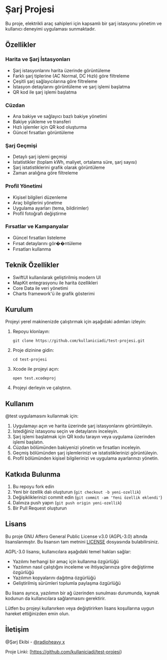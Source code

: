 # Şarj Projesi

Bu proje, elektrikli araç sahipleri için kapsamlı bir şarj istasyonu yönetim ve kullanıcı deneyimi uygulaması sunmaktadır.

## Özellikler

### Harita ve Şarj İstasyonları
- Şarj istasyonlarını harita üzerinde görüntüleme
- Farklı şarj tiplerine (AC Normal, DC Hızlı) göre filtreleme
- Çeşitli şarj sağlayıcılarına göre filtreleme
- İstasyon detaylarını görüntüleme ve şarj işlemi başlatma
- QR kod ile şarj işlemi başlatma

### Cüzdan
- Ana bakiye ve sağlayıcı bazlı bakiye yönetimi
- Bakiye yükleme ve transferi
- Hızlı işlemler için QR kod oluşturma
- Güncel fırsatları görüntüleme

### Şarj Geçmişi
- Detaylı şarj işlemi geçmişi
- İstatistikler (toplam kWh, maliyet, ortalama süre, şarj sayısı)
- Şarj istatistiklerini grafik olarak görüntüleme
- Zaman aralığına göre filtreleme

### Profil Yönetimi
- Kişisel bilgileri düzenleme
- Araç bilgilerini yönetme
- Uygulama ayarları (tema, bildirimler)
- Profil fotoğrafı değiştirme

### Fırsatlar ve Kampanyalar
- Güncel fırsatları listeleme
- Fırsat detaylarını gör��ntüleme
- Fırsatları kullanma

## Teknik Özellikler
- SwiftUI kullanılarak geliştirilmiş modern UI
- MapKit entegrasyonu ile harita özellikleri
- Core Data ile veri yönetimi
- Charts framework'ü ile grafik gösterimi

## Kurulum

Projeyi yerel makinenizde çalıştırmak için aşağıdaki adımları izleyin:

1. Repoyu klonlayın:
   ```
   git clone https://github.com/kullaniciadi/test-projesi.git
   ```

2. Proje dizinine gidin:
   ```
   cd test-projesi
   ```

3. Xcode ile projeyi açın:
   ```
   open test.xcodeproj
   ```

4. Projeyi derleyin ve çalıştırın.

## Kullanım

@test uygulamasını kullanmak için:

1. Uygulamayı açın ve harita üzerinde şarj istasyonlarını görüntüleyin.
2. İstediğiniz istasyonu seçin ve detaylarını inceleyin.
3. Şarj işlemi başlatmak için QR kodu tarayın veya uygulama üzerinden işlemi başlatın.
4. Cüzdan bölümünden bakiyenizi yönetin ve fırsatları inceleyin.
5. Geçmiş bölümünden şarj işlemlerinizi ve istatistiklerinizi görüntüleyin.
6. Profil bölümünden kişisel bilgilerinizi ve uygulama ayarlarınızı yönetin.

## Katkıda Bulunma

1. Bu repoyu fork edin
2. Yeni bir özellik dalı oluşturun (`git checkout -b yeni-ozellik`)
3. Değişikliklerinizi commit edin (`git commit -am 'Yeni özellik eklendi'`)
4. Dalınıza push yapın (`git push origin yeni-ozellik`)
5. Bir Pull Request oluşturun

## Lisans

Bu proje GNU Affero General Public License v3.0 (AGPL-3.0) altında lisanslanmıştır. Bu lisansın tam metnini [LICENSE](LICENSE) dosyasında bulabilirsiniz.

AGPL-3.0 lisansı, kullanıcılara aşağıdaki temel hakları sağlar:

- Yazılımı herhangi bir amaç için kullanma özgürlüğü
- Yazılımın nasıl çalıştığını inceleme ve ihtiyaçlarınıza göre değiştirme özgürlüğü
- Yazılımın kopyalarını dağıtma özgürlüğü
- Geliştirilmiş sürümleri toplumla paylaşma özgürlüğü

Bu lisans ayrıca, yazılımın bir ağ üzerinden sunulması durumunda, kaynak kodunun da kullanıcılara sağlanmasını gerektirir.

Lütfen bu projeyi kullanırken veya değiştirirken lisans koşullarına uygun hareket ettiğinizden emin olun.

## İletişim

@Şarj Ekibi - [@radioheavy x](https://x.com/dakmaybe)

Proje Linki: [https://github.com/kullaniciadi/test-projesi)
